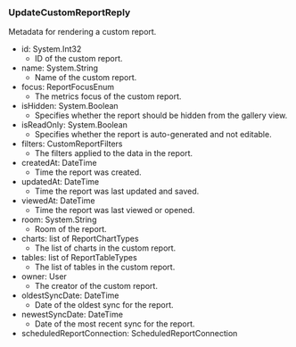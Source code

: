 ### UpdateCustomReportReply
Metadata for rendering a custom report.

- id: System.Int32
  - ID of the custom report.
- name: System.String
  - Name of the custom report.
- focus: ReportFocusEnum
  - The metrics focus of the custom report.
- isHidden: System.Boolean
  - Specifies whether the report should be hidden from the gallery view.
- isReadOnly: System.Boolean
  - Specifies whether the report is auto-generated and not editable.
- filters: CustomReportFilters
  - The filters applied to the data in the report.
- createdAt: DateTime
  - Time the report was created.
- updatedAt: DateTime
  - Time the report was last updated and saved.
- viewedAt: DateTime
  - Time the report was last viewed or opened.
- room: System.String
  - Room of the report.
- charts: list of ReportChartTypes
  - The list of charts in the custom report.
- tables: list of ReportTableTypes
  - The list of tables in the custom report.
- owner: User
  - The creator of the custom report.
- oldestSyncDate: DateTime
  - Date of the oldest sync for the report.
- newestSyncDate: DateTime
  - Date of the most recent sync for the report.
- scheduledReportConnection: ScheduledReportConnection

